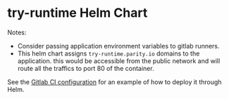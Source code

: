# try-runtime Helm Chart

Notes:

- Consider passing application environment variables to gitlab runners.
- This helm chart assigns `try-runtime.parity.io` domains to the application.
this would be accessible from the public network and will route all the
traffics to port 80 of the container.

See the [Gitlab CI configuration](../.gitlab-ci.yml) for an example of how to
deploy it through Helm.
